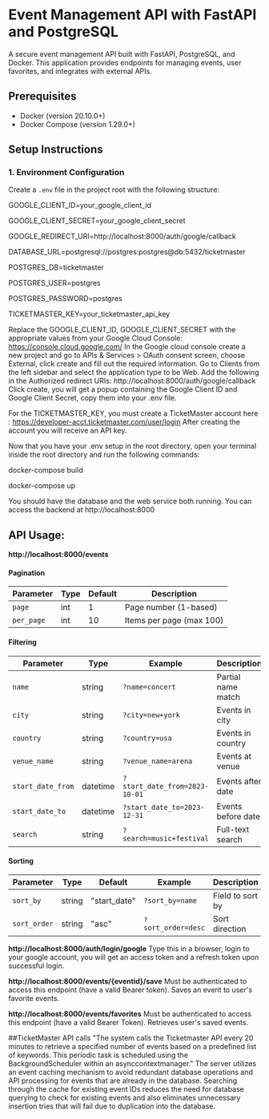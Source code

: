 # Event Management API with FastAPI and PostgreSQL

A secure event management API built with FastAPI, PostgreSQL, and Docker. This application provides endpoints for managing events, user favorites, and integrates with external APIs.

## Prerequisites

- Docker (version 20.10.0+)
- Docker Compose (version 1.29.0+)


## Setup Instructions

### 1. Environment Configuration

Create a `.env` file in the project root with the following structure:


GOOGLE_CLIENT_ID=your_google_client_id

GOOGLE_CLIENT_SECRET=your_google_client_secret

GOOGLE_REDIRECT_URI=http://localhost:8000/auth/google/callback

DATABASE_URL=postgresql://postgres:postgres@db:5432/ticketmaster

POSTGRES_DB=ticketmaster

POSTGRES_USER=postgres

POSTGRES_PASSWORD=postgres

TICKETMASTER_KEY=your_ticketmaster_api_key

Replace the GOOGLE_CLIENT_ID, GOOGLE_CLIENT_SECRET with the appropriate values from your Google Cloud Console: https://console.cloud.google.com/
In the Google cloud console create a new project and go to APIs & Services > OAuth consent screen, choose External, click create and fill out the required information.
Go to Clients from the left sidebar and select the application type to be Web.
Add the following in the Authorized redirect URIs:
http://localhost:8000/auth/google/callback
Click create, you will get a popup containing the Google Client ID and Google Client Secret, copy them into your .env file.

For the TICKETMASTER_KEY, you must create a TicketMaster account here : https://developer-acct.ticketmaster.com/user/login
After creating the account you will receive an API key.


Now that you have your .env setup in the root directory, open your terminal inside the root directory and run the following commands:

docker-compose build

docker-compose up

You should have the database and the web service both running.
You can access the backend at http://localhost:8000


## API Usage:
**http://localhost:8000/events**

#### Pagination
| Parameter  | Type  | Default | Description |
|------------|-------|---------|-------------|
| `page`     | int   | 1       | Page number (1-based) |
| `per_page` | int   | 10      | Items per page (max 100) |

#### Filtering
| Parameter          | Type      | Example | Description |
|--------------------|-----------|---------|-------------|
| `name`             | string    | `?name=concert` | Partial name match |
| `city`             | string    | `?city=new+york` | Events in city |
| `country`          | string    | `?country=usa` | Events in country |
| `venue_name`       | string    | `?venue_name=arena` | Events at venue |
| `start_date_from`  | datetime  | `?start_date_from=2023-10-01` | Events after date |
| `start_date_to`    | datetime  | `?start_date_to=2023-12-31` | Events before date |
| `search`           | string    | `?search=music+festival` | Full-text search |

#### Sorting
| Parameter   | Type   | Default     | Example | Description |
|-------------|--------|-------------|---------|-------------|
| `sort_by`   | string | "start_date" | `?sort_by=name` | Field to sort by |
| `sort_order`| string | "asc"       | `?sort_order=desc` | Sort direction |

**http://localhost:8000/auth/login/google**
Type this in a browser, login to your google account, you will get an access token and a refresh token upon successful login.
 
**http://localhost:8000/events/{eventid}/save**
Must be authenticated to access this endpoint (have a valid Bearer token). Saves an event to user's favorite events.

**http://localhost:8000/events/favorites**
Must be authenticated to access this endpoint (have a valid Bearer Token). Retrieves user's saved events.


##TicketMaster API calls
"The system calls the Ticketmaster API every 20 minutes to retrieve a specified number of events based on a predefined list of keywords. This periodic task is scheduled using the BackgroundScheduler within an asynccontextmanager." 
The server utilizes an event caching mechanism to avoid redundant database operations and API processing for events that are already in the database. Searching through the cache for existing event IDs reduces the need for database querying to check for existing events and also eliminates unnecessary insertion tries that will fail due to duplication into the database. 
